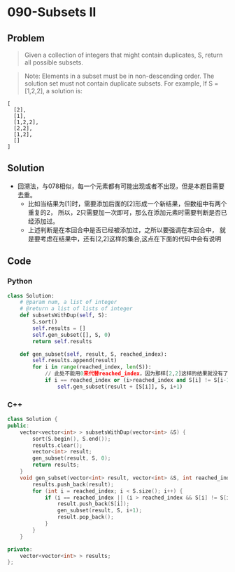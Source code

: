 # 090-Subsets II

## Problem

> Given a collection of integers that might contain duplicates, S, return all possible subsets.

> Note:
Elements in a subset must be in non-descending order.
The solution set must not contain duplicate subsets.
For example,
If S = [1,2,2], a solution is:
>
```
[
  [2],
  [1],
  [1,2,2],
  [2,2],
  [1,2],
  []
]
```

## Solution

- 回溯法，与078相似，每一个元素都有可能出现或者不出现，但是本题目需要去重。
  - 比如当结果为[1]时，需要添加后面的[2]形成一个新结果，但数组中有两个重复的2，
所以，2只需要加一次即可，那么在添加元素时需要判断是否已经添加过。
  - 上述判断是在本回合中是否已经被添加过，之所以要强调在本回合中，
就是要考虑在结果中，还有[2,2]这样的集合,这点在下面的代码中会有说明

## Code

### Python

```python
class Solution:
    # @param num, a list of integer
    # @return a list of lists of integer
    def subsetsWithDup(self, S):
        S.sort()
        self.results = []
        self.gen_subset([], S, 0)
        return self.results

    def gen_subset(self, result, S, reached_index):
        self.results.append(result)
        for i in range(reached_index, len(S)):
            // 此处不能用0来代替reached_index，因为那样[2,2]这样的结果就没有了
            if i == reached_index or (i>reached_index and S[i] != S[i-1]):
                self.gen_subset(result + [S[i]], S, i+1)
```

### C++

```cpp
class Solution {
public:
    vector<vector<int> > subsetsWithDup(vector<int> &S) {
        sort(S.begin(), S.end());
        results.clear();
        vector<int> result;
        gen_subset(result, S, 0);
        return results;
    }
    void gen_subset(vector<int> result, vector<int> &S, int reached_index) {
        results.push_back(result);
        for (int i = reached_index; i < S.size(); i++) {
            if (i == reached_index || (i > reached_index && S[i] != S[i-1])) {
                result.push_back(S[i]);
                gen_subset(result, S, i+1);
                result.pop_back();
            }
        }
    }

private:
    vector<vector<int> > results;
};

```
